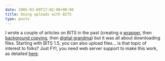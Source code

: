 ```yaml
---
date: 2005-03-09T17:02:00+00:00
title: Doing uploads with BITS
type: posts
---
```

I wrote a couple of articles on BITS in the past (creating a [wrapper](https://msdn.microsoft.com/library/default.asp?url=/library/en-us/dnwxp/html/WinXP_BITS.asp), then [background copying](https://msdn.microsoft.com/library/default.asp?url=/library/en-us/dncodefun/html/code4fun02282003.asp), then [digital grandma](https://msdn.microsoft.com/vbasic/default.aspx?pull=/msdnmag/issues/04/11/AdvancedBasics/default.aspx)) but it was all about downloading files. Starting with BITS 1.5, you can also upload files... is that topic of interest to folks? Just FYI, you need web server support to make this work, as detailed [here](https://msdn.microsoft.com/library/en-us/bits/bits/iis_requirements_for_bits_uploads.asp).
